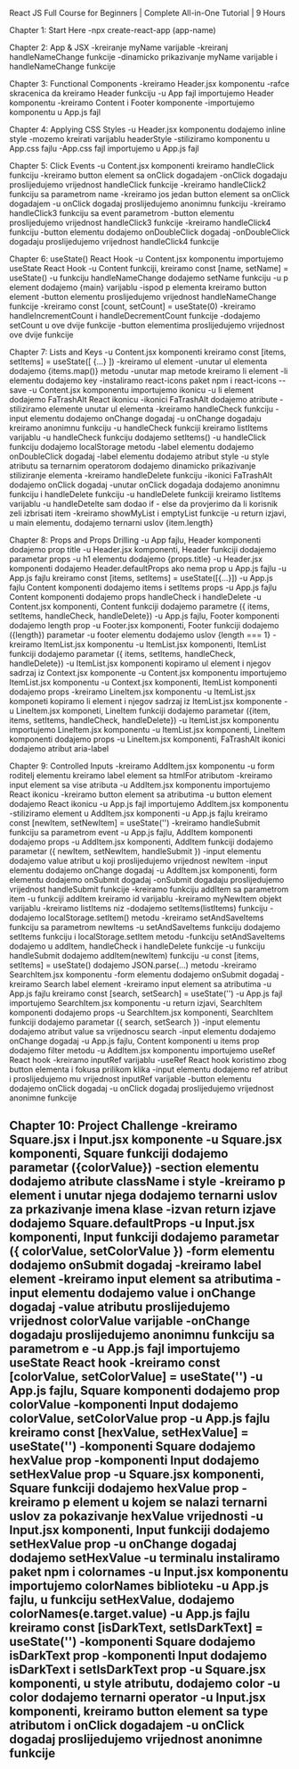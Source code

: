React JS Full Course for Beginners | Complete All-in-One Tutorial | 9 Hours


Chapter 1: Start Here
-npx create-react-app (app-name)


Chapter 2: App & JSX
-kreiranje myName varijable
-kreiranj handleNameChange funkcije
-dinamicko prikazivanje myName varijable i handleNameChange funkcije


Chapter 3: Functional Components
-kreiramo Header.jsx komponentu
-rafce skracenica da kreiramo Header funkciju
-u App fajl importujemo Header komponentu
-kreiramo Content i Footer komponente
-importujemo komponentu u App.js fajl


Chapter 4: Applying CSS Styles
-u Header.jsx komponentu dodajemo inline style
-mozemo kreirati varijablu headerStyle
-stiliziramo komponentu u App.css fajlu
-App.css fajl importujemo u App.js fajl


Chapter 5: Click Events
-u Content.jsx komponenti kreiramo handleClick funkciju
-kreiramo button element sa onClick dogadajem
-onClick dogadaju proslijedujemo vrijednost handleClick funkcije
-kreiramo handleClick2 funkciju sa parametrom name
-kreiramo jos jedan button element sa onClick dogadajem
-u onClick dogadaj proslijedujemo anonimnu funkciju
-kreiramo handleClick3 funkciju sa event parametrom
-button elementu proslijedujemo vrijednost handleClick3 funkcije
-kreiramo handleClick4 funkciju
-button elementu dodajemo onDoubleClick dogadaj
-onDoubleClick dogadaju proslijedujemo vrijednost handleClick4 funkcije


Chapter 6: useState() React Hook
-u Content.jsx komponentu importujemo useState React Hook
-u Content funkciji, kreiramo const [name, setName] = useState()
-u funkciju handleNameChange dodajemo setName funkciju
-u p element dodajemo {main} varijablu
-ispod p elementa kreiramo button element 
-button elementu proslijedujemo vrijednost handleNameChange funkcije
-kreiramo const [count, setCount] = useState(0)
-kreiramo handleIncrementCount i handleDecrementCount funkcije
-dodajemo setCount u ove dvije funkcije
-button elementima proslijedujemo vrijednost ove dvije funkcije


Chapter 7: Lists and Keys
-u Content.jsx komponenti kreiramo const [items, setItems] = useState([ {...} ])
-kreiramo ul element
-unutar ul elementa dodajemo {items.map()} metodu
-unutar map metode kreiramo li element
-li elementu dodajemo key
-instaliramo react-icons paket npm i react-icons --save
-u Content.jsx komponentu importujemo ikonicu
-u li element dodajemo FaTrashAlt React ikonicu
-ikonici FaTrashAlt dodajemo atribute
-stiliziramo elemente unutar ul elementa
-kreiramo handleCheck funkciju
-input elementu dodajemo onChange dogadaj
-u onChange dogadaju kreiramo anonimnu funkciju
-u handleCheck funkciji kreiramo listItems varijablu
-u handleCheck funkciju dodajemo setItems()
-u handleClick funkciju dodajemo localStorage metodu
-label elementu dodajemo onDoubleClick dogadaj
-label elementu dodajemo atribut style
-u style atributu sa ternarnim operatorom dodajemo dinamicko prikazivanje stiliziranje elementa
-kreiramo handleDelete funkciju
-ikonici FaTrashAlt dodajemo onClick dogadaj
-unutar onClick dogadaja dodajemo anonimnu funkciju i handleDelete funkciju
-u handleDelete funkciji kreiramo listItems varijablu
-u handleDetelte sam dodao if - else da provjerimo da li korisnik zeli izbrisati item
-kreiramo showMyList i emptyList funkcije
-u return izjavi, u main elementu, dodajemo ternarni uslov {item.length}


Chapter 8: Props and Props Drilling
-u App fajlu, Header komponenti dodajemo prop title
-u Header.jsx komponenti, Header funkciji dodajemo parametar props
-u h1 elementu dodajemo {props.title}
-u Header.jsx komponenti dodajemo Header.defaultProps ako nema prop u App.js fajlu
-u App.js fajlu kreiramo const [items, setItems] = useState([{...}])
-u App.js fajlu Content komponenti dodajemo items i setItems props
-u App.js fajlu Content komponenti dodajemo props handleCheck i handleDelete
-u Content.jsx komponenti, Content funkciji dodajemo parametre ({ items, setItems, handleCheck, handleDelete})
-u App.js fajlu, Footer komponenti dodajemo length prop
-u Footer.jsx komponenti, Footer funkciji dodajemo ({length}) parametar
-u footer elementu dodajemo uslov {length === 1}
-kreiramo ItemList.jsx komponentu
-u ItemList.jsx komponenti, ItemList funkciji dodajemo parametar ({ items, setItems, handleCheck, handleDelete})
-u ItemList.jsx komponenti kopiramo ul element i njegov sadrzaj iz Context.jsx komponente
-u Content.jsx komponentu importujemo ItemList.jsx komponentu
-u Context.jsx komponenti, ItemList komponenti dodajemo props
-kreiramo LineItem.jsx komponentu
-u ItemList.jsx komponeti kopiramo li element i njegov sadrzaj iz ItemList.jsx komponente
-u LineItem.jsx komponeti, LineItem funkciji dodajemo parametar ({item, items, setItems, handleCheck, handleDelete})
-u ItemList.jsx komponentu importujemo LineItem.jsx komponentu
-u ItemList.jsx komponenti, LineItem komponenti dodajemo props
-u LineItem.jsx komponenti, FaTrashAlt ikonici dodajemo atribut aria-label


Chapter 9: Controlled Inputs
-kreiramo AddItem.jsx komponentu
-u form roditelj elementu kreiramo label element sa htmlFor atributom
-kreiramo input element sa vise atributa
-u AddItem.jsx komponentu importujemo React ikonicu
-kreiramo button element sa atributima
-u button element dodajemo React ikonicu
-u App.js fajl importujemo AddItem.jsx komponentu
-stiliziramo element u AddItem.jsx komponenti
-u App.js fajlu kreiramo const [newItem, setNewItem] = useState('')
-kreiramo handleSubmit funkciju sa parametrom event 
-u App.js fajlu, AddItem komponenti dodajemo props
-u AddItem.jsx komponenti, AddItem funkciji dodajemo parametar ({ newItem, setNewItem, handleSubmit })
-input elementu dodajemo value atribut u koji proslijedujemo vrijednost newItem
-input elementu dodajemo onChange dogadaj
-u AddItem.jsx komponenti, form elementu dodajemo onSubmit dogadaj
-onSubmit dogadaju proslijedujemo vrijednost handleSubmit funkcije
-kreiramo funkciju addItem sa parametrom item
-u funkciji addItem kreiramo id varijablu
-kreiramo myNewItem objekt varijablu
-kreiramo listItems niz
-dodajemo setItems(listItems) funkciju
-dodajemo localStorage.setItem() metodu
-kreiramo setAndSaveItems funkciju sa parametrom newItems
-u setAndSaveItems funkciju dodajemo setItems funkciju i localStorage.setItem metodu
-funkciju setAndSaveItems dodajemo u addItem, handleCheck i handleDelete funkcije
-u funkciju handleSubmit dodajemo addItem(newItem) funkciju
-u const [items, setItems] = useState() dodajemo JSON.parse(...) metodu
-kreiramo SearchItem.jsx komponentu
-form elementu dodajemo onSubmit dogadaj
-kreiramo Search label element
-kreiramo input element sa atributima
-u App.js fajlu kreiramo const [search, setSearch] = useState('')
-u App.js fajl importujemo SearchItem.jsx komponentu
-u return izjavi, SearchItem komponenti dodajemo props
-u SearchItem.jsx komponenti, SearchItem funkciji dodajemo parametar ({ search, setSearch })
-input elementu dodajemo atribut value sa vrijednoscu search
-input elementu dodajemo onChange dogadaj
-u App.js fajlu, Content komponenti u items prop dodajemo filter metodu
-u AddItem.jsx komponentu importujemo useRef React hook
-kreiramo inputRef varijablu
-useRef React hook koristimo zbog button elementa i fokusa prilikom klika
-input elementu dodajemo ref atribut i proslijedujemo mu vrijednost inputRef varijable
-button elementu dodajemo onClick dogadaj
-u onClick dogadaj proslijedujemo vrijednost anonimne funkcije


Chapter 10: Project Challenge
-kreiramo Square.jsx i Input.jsx komponente
-u Square.jsx komponenti, Square funkciji dodajemo parametar ({colorValue})
-section elementu dodajemo atribute className i style
-kreiramo p element i unutar njega dodajemo ternarni uslov za prkazivanje imena klase
-izvan return izjave dodajemo Square.defaultProps
-u Input.jsx komponenti, Input funkciji dodajemo parametar ({ colorValue, setColorValue })
-form elementu dodajemo onSubmit dogadaj
-kreiramo label element
-kreiramo input element sa atributima
-input elementu dodajemo value i onChange dogadaj
-value atributu proslijedujemo vrijednost colorValue varijable
-onChange dogadaju proslijedujemo anonimnu funkciju sa parametrom e
-u App.js fajl importujemo useState React hook
-kreiramo const [colorValue, setColorValue] = useState('')
-u App.js fajlu, Square komponenti dodajemo prop colorValue
-komponenti Input dodajemo colorValue, setColorValue prop
-u App.js fajlu kreiramo const [hexValue, setHexValue] = useState('')
-komponenti Square dodajemo hexValue prop
-komponenti Input dodajemo setHexValue prop
-u Square.jsx komponenti, Square funkciji dodajemo hexValue prop
-kreiramo p element u kojem se nalazi ternarni uslov za pokazivanje hexValue vrijednosti
-u Input.jsx komponenti, Input funkciji dodajemo setHexValue prop
-u onChange dogadaj dodajemo setHexValue
-u terminalu instaliramo paket npm i colornames
-u Input.jsx komponentu importujemo colorNames biblioteku
-u App.js fajlu, u funkciju setHexValue, dodajemo colorNames(e.target.value)
-u App.js fajlu kreiramo const [isDarkText, setIsDarkText] = useState('')
-komponenti Square dodajemo isDarkText prop
-komponenti Input dodajemo isDarkText i setIsDarkText prop
-u Square.jsx komponenti, u style atributu, dodajemo color
-u color dodajemo ternarni operator
-u Input.jsx komponenti, kreiramo button element sa type atributom i onClick dogadajem
-u onClick dogadaj proslijedujemo vrijednost anonimne funkcije
-
